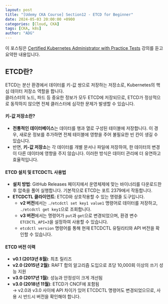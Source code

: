 ```yaml
---
layout: post
title: "[Udemy CKA Course] Section12 - ETCD for Beginner"
date: 2024-05-03 20:00:00 +0900
categories: [Cloud, CKA]
tags: [CKA, k8s]
author: "ADG"
---
```

이 포스팅은 [Certified Kubernetes Administrator with Practice Tests](https://www.udemy.com/course/certified-kubernetes-administrator-with-practice-tests/) 강의를 듣고 요약한 내용입니다.

## ETCD란?

ETCD는 분산 환경에서 데이터를 키-값 쌍으로 저장하는 저장소로, Kubernetes의 핵심 데이터 저장소 역할을 합니다.  
클러스터의 노드, 파드 등 중요한 정보가 모두 ETCD에 저장되므로, ETCD가 정상적으로 동작하지 않으면 전체 클러스터에 심각한 문제가 발생할 수 있습니다.

#### 키-값 저장소란?

- **전통적인 데이터베이스**는 데이터를 행과 열로 구성된 테이블에 저장합니다. 이 경우, 새로운 정보를 추가하면 전체 테이블에 영향을 주어 불필요한 빈 칸이 생길 수 있습니다.
- 반면, **키-값 저장소**는 각 데이터를 개별 문서나 파일에 저장하여, 한 데이터의 변경이 다른 데이터에 영향을 주지 않습니다. 이러한 방식은 데이터 관리에 더 유연하고 효율적입니다.

#### ETCD 설치 및 ETCDCTL 사용법

- **설치 방법**: GitHub Releases 페이지에서 운영체제에 맞는 바이너리를 다운로드한 후 압축을 풀어 실행합니다. 기본적으로 ETCD는 포트 2379에서 작동합니다.
- **ETCDCTL 클라이언트**: ETCD와 상호작용할 수 있는 명령줄 도구입니다.
  - **v2 버전**에서는 `./etcdctl set key1 value1` 명령어로 데이터를 저장하고, `./etcdctl get key1`으로 조회합니다.
  - **v3 버전**에서는 명령어가 `put`과 `get`으로 변경되었으며, 환경 변수 `ETCDCTL_API=3`을 설정하여 사용할 수 있습니다.
  - `etcdctl version` 명령어를 통해 현재 ETCDCTL 유틸리티와 API 버전을 확인할 수 있습니다.

#### ETCD 버전 이력

- **v0.1 (2013년 8월)**: 최초 릴리즈
- **v2.0 (2015년 2월)**: RAFT 합의 알고리즘 도입으로 초당 10,000회 이상의 쓰기 성능 지원
- **v3.0 (2017년 1월)**: 성능과 안정성이 크게 개선됨
- **v3.0 (2018년 11월)**: ETCD가 CNCF에 포함됨  
  → v2.0과 v3.0 사이에 API 차이가 있어 ETCDCTL 명령어도 변경되었으므로, 사용 시 반드시 버전을 확인해야 합니다.

